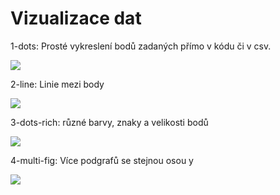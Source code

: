 # Vizualizace dat

1-dots: Prosté vykreslení bodů zadaných přímo v kódu či v csv.

![](../img/1-dots.png)

2-line: Linie mezi body

![](../img/2-line.png)

3-dots-rich: různé barvy, znaky a velikosti bodů

![](../img/3-dots-rich.png)

4-multi-fig: Více podgrafů se stejnou osou y

![](../img/4-multi-fig.png)
